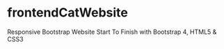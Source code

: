 # frontendCatWebsite
Responsive Bootstrap Website Start To Finish with Bootstrap 4, HTML5 &amp; CSS3
